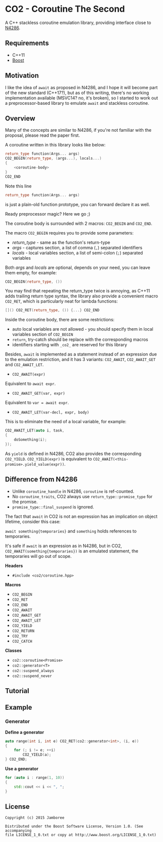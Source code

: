 CO2 - Coroutine The Second
===

A C++ stackless coroutine emulation library, providing interface close to [N4286](http://www.open-std.org/jtc1/sc22/wg21/docs/papers/2014/n4286.pdf).

## Requirements

- C++11
- [Boost](http://www.boost.org/)

## Motivation

I like the idea of `await` as proposed in N4286, and I hope it will become part of the new standard (C++17?), but as of this writing, there's no working implementation available (MSVC14? no, it's broken), so I started to work out a preprocessor-based library to emulate `await` and stackless coroutine.

## Overview

Many of the concepts are similar to N4286, if you're not familiar with the proposal, please read the paper first.

A coroutine written in this library looks like below:
```c++
return_type function(Args... args)
CO2_BEGIN(return_type, (args...), locals...)
{
    <coroutine-body>
}
CO2_END
```

Note this line
```c++
return_type function(Args... args)
```
is just a plain-old function prototype, you can forward declare it as well.

Ready preprocessor magic? Here we go ;)

The coroutine body is surrounded with 2 macros: `CO2_BEGIN` and `CO2_END`.

The macro `CO2_BEGIN` requires you to provide some parameters:
* _return_type_ - same as the function's return-type
* _args_ - captures section, a list of comma (`,`) separated identifiers
* _locals_ - local variables section, a list of semi-colon (`;`) separated variables

Both _args_ and _locals_ are optional, depends on your need, you can leave them empty, for example:
```c++
CO2_BEGIN(return_type, ())
```

You may find that repeating the return_type twice is annoying, as C++11 adds trailing return type syntax, the library also provide a convenient macro `CO2_RET`, which is particularly neat for lambda functions:
```c++
[]() CO2_RET(return_type, ()) {...} CO2_END
```

Inside the coroutine body, there are some restrictions:
* auto local variables are not allowed - you should specify them in local variables section of `CO2_BEGIN`
* `return`, try-catch should be replace with the corresponding macros
* identifiers starting with `_co2_` are reserved for this library

Besides, `await` is implemented as a statement instead of an expression due to the emulation restriction, and it has 3 variants: `CO2_AWAIT`, `CO2_AWAIT_GET` and `CO2_AWAIT_LET`.

* `CO2_AWAIT(expr)`

Equivalent to `await expr`.

* `CO2_AWAIT_GET(var, expr)`

Equivalent to `var = await expr`.

* `CO2_AWAIT_LET(var-decl, expr, body)`

This is to eliminate the need of a local variable, for example:
```c++
CO2_AWAIT_LET(auto i, task,
{
    doSomething(i);
});
```

As `yield` is defined in N4286, CO2 also provides the corresponding `CO2_YIELD`.
`CO2_YIELD(expr)` is equivalent to `CO2_AWAIT(<this-promise>.yield_value(expr))`.

## Difference from N4286

* Unlike `coroutine_handle` in N4286, `coroutine` is ref-counted.
* No `coroutine_traits`, CO2 always use `return_type::promise_type` for the promise.
* `promise_type::final_suspend` is ignored.

The fact that `await` in CO2 is not an expression has an implication on object lifetime, consider this case:

`await something{temporaries}` and `something` holds references to temporaries.

It's safe if `await` is an expression as in N4286, but in CO2, `CO2_AWAIT(something{temporaries})` is an emulated statement, the temporaries will go out of scope.

__Headers__
* `#include <co2/coroutine.hpp>`

__Macros__
* `CO2_BEGIN`
* `CO2_RET`
* `CO2_END`
* `CO2_AWAIT`
* `CO2_AWAIT_GET`
* `CO2_AWAIT_LET`
* `CO2_YIELD`
* `CO2_RETURN`
* `CO2_TRY`
* `CO2_CATCH`

__Classes__
* `co2::coroutine<Promise>`
* `co2::generator<T>`
* `co2::suspend_always`
* `co2::suspend_never`

## Tutorial

## Example

### Generator

__Define a generator__
```c++
auto range(int i, int e) CO2_RET(co2::generator<int>, (i, e))
{
    for (; i != e; ++i)
        CO2_YIELD(a);
} CO2_END;
```

__Use a generator__
```c++
for (auto i : range(1, 10))
{
    std::cout << i << ", ";
}
```

## License

    Copyright (c) 2015 Jamboree

    Distributed under the Boost Software License, Version 1.0. (See accompanying
    file LICENSE_1_0.txt or copy at http://www.boost.org/LICENSE_1_0.txt)